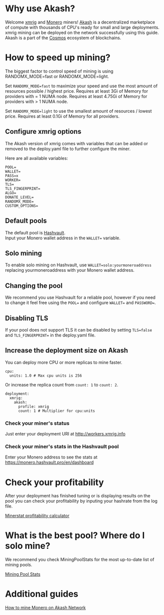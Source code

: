 # Why use Akash?

Welcome [xmrig](https://xmrig.com/) and [Monero](https://getmonero.org) miners! [Akash](https://akash.network) is a decentralized marketplace of compute with thousands of CPU's ready for small and large deployments.  xmrig mining can be deployed on the network successfully using this guide.  Akash is a part of the [Cosmos](https://cosmos.network/) ecosystem of blockchains.

# How to speed up mining?

The biggest factor to control speed of mining is using RANDOMX_MODE=fast or RANDOMX_MODE=light.

Set `RANDOMX_MODE=fast` to maximize your speed and use the most amount of resources possible / highest price.
Requires at least 3Gi of Memory for providers with = 1 NUMA node.
Requires at least 4.75Gi of Memory for providers with > 1 NUMA node.

Set `RANDOMX_MODE=light` to use the smallest amount of resources / lowest price.
Requires at least 0.1Gi of Memory for all providers.

## Configure xmrig options

The Akash version of xmrig comes with variables that can be added or removed to the deploy.yaml file to further configure the miner.

Here are all available variables:
```
POOL=
WALLET=
PASS=x
WORKER=
TLS=
TLS_FINGERPRINT=
ALGO=
DONATE_LEVEL=
RANDOMX_MODE=
CUSTOM_OPTIONS=
```

## Default pools

The default pool is [Hashvault](https://monero.hashvault.pro/en/dashboard).  
Input your Monero wallet address in the `WALLET=` variable.

## Solo mining

To enable solo mining on Hashvault, use `WALLET=solo:yourmoneroaddress` replacing yourmoneroaddress with your Monero wallet address.

## Changing the pool

We recommend you use Hashvault for a reliable pool, however if you need to change it feel free using the `POOL=` and configure `WALLET=` and `PASSWORD=`.

## Disabling TLS

If your pool does not support TLS it can be disabled by setting `TLS=false` and `TLS_FINGERPRINT=` in the deploy.yaml file.

## Increase the deployment size on Akash

You can deploy more CPU or more replicas to mine faster.


```
cpu:
  units: 1.0 # Max cpu units is 256
```

Or increase the replica count from `count: 1` to `count: 2`.

```
deployment:
  xmrig:
    akash:
      profile: xmrig
      count: 1 # Multiplier for cpu:units
```


### Check your miner's status

Just enter your deployment URI at http://workers.xmrig.info

### Check your miner's stats in the Hashvault pool

Enter your Monero address to see the stats at https://monero.hashvault.pro/en/dashboard

# Check your profitability

After your deployment has finished tuning or is displaying results on the pool you can check your profitability by inputing your hashrate from the log file.

[Minerstat profitability calculator](https://minerstat.com/coin/XMR)

# What is the best pool? Where do I solo mine?

We recommend you check MiningPoolStats for the most up-to-date list of mining pools.

[Mining Pool Stats](https://miningpoolstats.stream/monero)

# Additional guides

[How to mine Monero on Akash Network](https://nixaid.com/mine-monero-akash)
